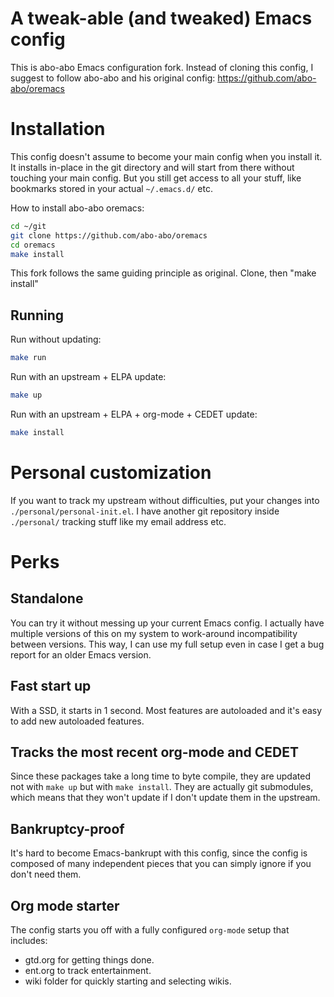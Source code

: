 # A tweak-able (and tweaked) Emacs config

This is abo-abo Emacs configuration fork.
Instead of cloning this config, I suggest to follow abo-abo and his original config: https://github.com/abo-abo/oremacs

# Installation

This config doesn't assume to become your main config when you install it.  It installs in-place in the git directory and will start from there without touching your main config.  But you still get access to all your stuff, like bookmarks stored in your actual `~/.emacs.d/` etc.

How to install abo-abo oremacs:

```sh
cd ~/git
git clone https://github.com/abo-abo/oremacs
cd oremacs
make install
```

This fork follows the same guiding principle as original. Clone, then "make install"
## Running

Run without updating:

```sh
make run
```

Run with an upstream + ELPA update:

```sh
make up
```

Run with an upstream + ELPA + org-mode + CEDET update:

```sh
make install
```

# Personal customization

If you want to track my upstream without difficulties, put your changes into `./personal/personal-init.el`.  I have another git repository inside `./personal/` tracking stuff like my email address etc.

# Perks

## Standalone

You can try it without messing up your current Emacs config.  I actually have multiple versions of this on my system to work-around incompatibility between versions. This way, I can use my full setup even in case I get a bug report for an older Emacs version.

## Fast start up

With a SSD, it starts in 1 second. Most features are autoloaded and it's easy to add new autoloaded features.

## Tracks the most recent org-mode and CEDET

Since these packages take a long time to byte compile, they are updated not with `make up` but with `make install`. They are actually git submodules, which means that they won't update if I don't update them in the upstream.

## Bankruptcy-proof

It's hard to become Emacs-bankrupt with this config, since the config is composed of many independent pieces that you can simply ignore if you don't need them.

## Org mode starter

The config starts you off with a fully configured `org-mode` setup that includes:

- gtd.org for getting things done.
- ent.org to track entertainment.
- wiki folder for quickly starting and selecting wikis.
